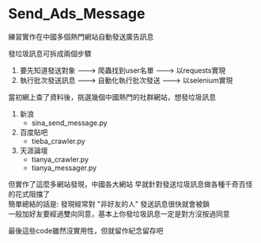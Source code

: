 # Send_Ads_Message
練習實作在中國多個熱門網站自動發送廣告訊息  

發垃圾訊息可拆成兩個步驟
1. 要先知道發送對象 ---> 爬蟲找到user名單 ---> 以requests實現
2. 執行批次發送訊息 ---> 自動化執行批次發送 ---> 以selenium實現

當初網上查了資料後，挑選幾個中國熱門的社群網站，想發垃圾訊息  
1. 新浪
   + sina_send_message.py
2. 百度貼吧
   + tieba_crawler.py
3. 天涯論壇
   + tianya_crawler.py
   + tianya_messager.py

但實作了這麼多網站發現，中國各大網站 早就針對發送垃圾訊息做各種千奇百怪的花式阻擋了  
簡單總結的話是: 發現經常對 "非好友的人" 發送訊息很快就會被鎖  
一般加好友要經過雙向同意，基本上你發垃圾訊息一定是對方沒按過同意  

最後這些code雖然沒實用性，但就留作紀念留存吧  